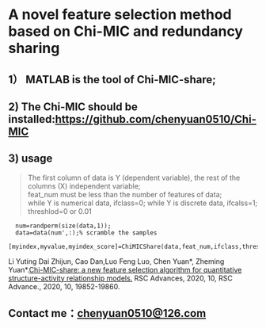 # A novel feature selection method based on Chi-MIC and redundancy sharing

## 1） MATLAB is the tool of Chi-MIC-share;

## 2) The Chi-MIC should be installed:https://github.com/chenyuan0510/Chi-MIC

## 3) usage

   > The first column of data is Y (dependent variable), the rest of the columns (X) independent variable;  
   > feat_num must be less than the  number of features of data;  
   > while Y is numerical data, ifclass=0; while Y is discrete data, ifcalss=1;  
   > threshlod=0 or 0.01      
 
      num=randperm(size(data,1));  
      data=data(num',:);% scramble the samples  
      [myindex,myvalue,myindex_score]=ChiMICShare(data,feat_num,ifclass,threshlod);


Li Yuting Dai Zhijun, Cao Dan,Luo Feng Luo, Chen Yuan*, Zheming Yuan*.[Chi-MIC-share: a new feature selection algorithm for quantitative structure-activity relationship models.](https://pubs.rsc.org/is/content/articlelanding/2020/ra/d0ra00061b#!divAbstract) RSC Advances, 2020, 10, RSC Advance., 2020, 10, 19852-19860.
## Contact me：chenyuan0510@126.com
